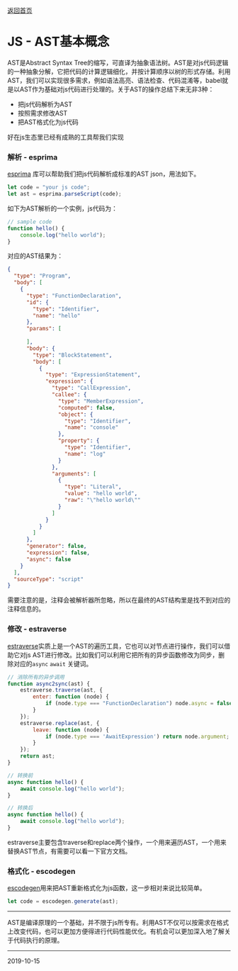 [返回首页](../index.md)

# JS - AST基本概念

AST是Abstract Syntax Tree的缩写，可直译为抽象语法树。AST是对js代码逻辑的一种抽象分解，它把代码的计算逻辑细化，并按计算顺序以树的形式存储。利用AST，我们可以实现很多需求，例如语法高亮、语法检查、代码混淆等，babel就是以AST作为基础对js代码进行处理的。关于AST的操作总结下来无非3种：

- 把js代码解析为AST
- 按照需求修改AST
- 把AST格式化为js代码

好在js生态里已经有成熟的工具帮我们实现

### 解析 - esprima

[esprima](https://github.com/jquery/esprima) 库可以帮助我们把js代码解析成标准的AST json，用法如下。

```js
let code = "your js code";
let ast = esprima.parseScript(code);
```

如下为AST解析的一个实例，js代码为：

```js
// sample code
function hello() {
    console.log("hello world");
}

```

对应的AST结果为：

```json
{
  "type": "Program",
  "body": [
    {
      "type": "FunctionDeclaration",
      "id": {
        "type": "Identifier",
        "name": "hello"
      },
      "params": [
        
      ],
      "body": {
        "type": "BlockStatement",
        "body": [
          {
            "type": "ExpressionStatement",
            "expression": {
              "type": "CallExpression",
              "callee": {
                "type": "MemberExpression",
                "computed": false,
                "object": {
                  "type": "Identifier",
                  "name": "console"
                },
                "property": {
                  "type": "Identifier",
                  "name": "log"
                }
              },
              "arguments": [
                {
                  "type": "Literal",
                  "value": "hello world",
                  "raw": "\"hello world\""
                }
              ]
            }
          }
        ]
      },
      "generator": false,
      "expression": false,
      "async": false
    }
  ],
  "sourceType": "script"
}
```

需要注意的是，注释会被解析器所忽略，所以在最终的AST结构里是找不到对应的注释信息的。

### 修改 - estraverse

[estraverse](https://github.com/estools/estraverse)实质上是一个AST的遍历工具，它也可以对节点进行操作，我们可以借助它对js AST进行修改。比如我们可以利用它把所有的异步函数修改为同步，删除对应的`async` `await` 关键词。

```js
// 消除所有的异步调用
function async2sync(ast) {
    estraverse.traverse(ast, {
        enter: function (node) {
            if (node.type === "FunctionDeclaration") node.async = false;
        }
    });
    estraverse.replace(ast, {
        leave: function (node) {
            if (node.type === 'AwaitExpression') return node.argument;
        }
    });
    return ast;
}

// 转换前
async function hello() {
    await console.log("hello world");
}

// 转换后
async function hello() {
    await console.log("hello world");
}
```

estraverse主要包含traverse和replace两个操作，一个用来遍历AST，一个用来替换AST节点，有需要可以看一下官方文档。

### 格式化 - escodegen

[escodegen](https://github.com/estools/escodegen)用来把AST重新格式化为js函数，这一步相对来说比较简单。

```js
let code = escodegen.generate(ast);
```

----------------------

AST是编译原理的一个基础，并不限于js所专有。利用AST不仅可以按需求在格式上改变代码，也可以更加方便得进行代码性能优化。有机会可以更加深入地了解关于代码执行的原理。
 
---------------------------------------------------------------
2019-10-15
